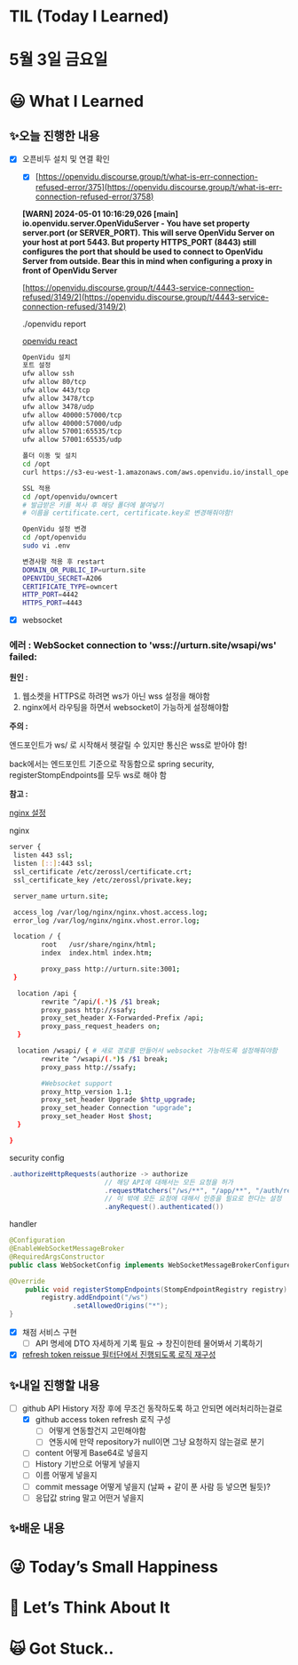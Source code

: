 # TIL (Today I Learned)

# 5월 3일 금요일

# 😃 What I Learned

## ✨오늘 진행한 내용

- [x]  오픈비두 설치 및 연결 확인
    - [x]  [https://openvidu.discourse.group/t/what-is-err-connection-refused-error/375](https://openvidu.discourse.group/t/what-is-err-connection-refused-error/3758)
    
    **[WARN] 2024-05-01 10:16:29,026 [main] io.openvidu.server.OpenViduServer - You have set property server.port (or SERVER_PORT). This will serve OpenVidu Server on your host at port 5443. But property HTTPS_PORT (8443) still configures the port that should be used to connect to OpenVidu Server from outside. Bear this in mind when configuring a proxy in front of OpenVidu Server**
    
    [https://openvidu.discourse.group/t/4443-service-connection-refused/3149/2](https://openvidu.discourse.group/t/4443-service-connection-refused/3149/2)
    
    ./openvidu report
    
    [openvidu react](https://velog.io/@ohsg97/openVidu-tutorial-%EC%8B%9C%EC%9E%91%ED%95%98%EA%B8%B0)
    
    ```bash
    OpenVidu 설치
    포트 설정
    ufw allow ssh
    ufw allow 80/tcp
    ufw allow 443/tcp
    ufw allow 3478/tcp
    ufw allow 3478/udp
    ufw allow 40000:57000/tcp
    ufw allow 40000:57000/udp
    ufw allow 57001:65535/tcp
    ufw allow 57001:65535/udp
    
    폴더 이동 및 설치
    cd /opt
    curl https://s3-eu-west-1.amazonaws.com/aws.openvidu.io/install_openvidu_latest.sh | bash
    
    SSL 적용
    cd /opt/openvidu/owncert
    # 발급받은 키를 복사 후 해당 폴더에 붙여넣기
    # 이름을 certificate.cert, certificate.key로 변경해줘야함!
    
    OpenVidu 설정 변경
    cd /opt/openvidu
    sudo vi .env
    
    변경사항 적용 후 restart
    DOMAIN_OR_PUBLIC_IP=urturn.site
    OPENVIDU_SECRET=A206
    CERTIFICATE_TYPE=owncert
    HTTP_PORT=4442
    HTTPS_PORT=4443
    ```
    
- [x]  websocket

### 에러 : WebSocket connection to 'wss://urturn.site/wsapi/ws' failed:

**원인 :** 

1. 웹소켓을 HTTPS로 하려면 ws가 아닌 wss 설정을 해야함
2. nginx에서 라우팅을 하면서 websocket이 가능하게 설정해야함

**주의 :** 

엔드포인트가 ws/ 로 시작해서 헷갈릴 수 있지만 통신은 wss로 받아야 함!

back에서는 엔드포인트 기준으로 작동함으로 spring security, registerStompEndpoints를 모두 ws로 해야 함

**참고 :**

[nginx 설정](https://www.google.com/search?q=nginx+wss+websocket&oq=nginx+wss+websocket&gs_lcrp=EgZjaHJvbWUyCAgAEEUYHhg5MggIARAAGAgYHjIICAIQABgIGB4yCggDEAAYCBgKGB4yCggEEAAYgAQYogQyCggFEAAYgAQYogQyCggGEAAYgAQYogQyCggHEAAYgAQYogQyCggIEAAYgAQYogQyCAgJEAAYCBge0gEJODQzNmowajE1qAIAsAIA&sourceid=chrome&ie=UTF-8)

nginx

```bash
server {
 listen 443 ssl;
 listen [::]:443 ssl;
 ssl_certificate /etc/zerossl/certificate.crt;
 ssl_certificate_key /etc/zerossl/private.key;

 server_name urturn.site;

 access_log /var/log/nginx/nginx.vhost.access.log;
 error_log /var/log/nginx/nginx.vhost.error.log;

 location / {
        root   /usr/share/nginx/html;
        index  index.html index.htm;

        proxy_pass http://urturn.site:3001;
 }

  location /api { 
        rewrite ^/api/(.*)$ /$1 break;
        proxy_pass http://ssafy;
        proxy_set_header X-Forwarded-Prefix /api;
        proxy_pass_request_headers on;
  }

  location /wsapi/ { # 새로 경로를 만들어서 websocket 가능하도록 설정해줘야함
        rewrite ^/wsapi/(.*)$ /$1 break;
        proxy_pass http://ssafy;

        #Websocket support
        proxy_http_version 1.1;
        proxy_set_header Upgrade $http_upgrade;
        proxy_set_header Connection "upgrade";
        proxy_set_header Host $host;
  }

}

```

security config

```java
.authorizeHttpRequests(authorize -> authorize
                        // 해당 API에 대해서는 모든 요청을 허가
                        .requestMatchers("/ws/**", "/app/**", "/auth/reissue", "/auth/oauth2/login/github", "/auth/test/login", "/actuator/health", "/swagger-ui/**", "/v3/api-docs/**", "/v3/api-docs", "/auth/oauth2/token").permitAll() ///auth/oauth2/token 삭제 필요
                        // 이 밖에 모든 요청에 대해서 인증을 필요로 한다는 설정
                        .anyRequest().authenticated())
```

handler

```java
@Configuration
@EnableWebSocketMessageBroker
@RequiredArgsConstructor
public class WebSocketConfig implements WebSocketMessageBrokerConfigurer {

@Override
    public void registerStompEndpoints(StompEndpointRegistry registry) {
        registry.addEndpoint("/ws")
                .setAllowedOrigins("*");
}
```

- [x]  채점 서비스 구현
    - [ ]  API 명세에 DTO 자세하게 기록 필요 → 창진이한테 물어봐서 기록하기

- [x]  [refresh token reissue 필터단에서 진행되도록 로직 재구성](https://velog.io/@solchan/%EB%B0%B1%EC%97%85-Refresh-Token-%EB%B0%9C%EA%B8%89%EA%B3%BC-Access-Token-%EC%9E%AC%EB%B0%9C%EA%B8%89)

## ✨내일 진행할 내용

- [ ]  github API History 저장 후에 무조건 동작하도록 하고 안되면 에러처리하는걸로
    - [x]  github access token refresh 로직 구성
        - [ ]  어떻게 연동할건지 고민해야함
        - [ ]  연동시에 만약 repository가 null이면 그냥 요청하지 않는걸로 분기
    - [ ]  content 어떻게 Base64로 넣을지
    - [ ]  History 기반으로 어떻게 넣을지
    - [ ]  이름 어떻게 넣을지
    - [ ]  commit message 어떻게 넣을지 (날짜 + 같이 푼 사람 등 넣으면 될듯)?
    - [ ]  응답값 string 말고 어떤거 넣을지

## ✨배운 내용

# 😜 Today’s Small Happiness

# 🧐 Let’s Think About It

# 🙀 Got Stuck..